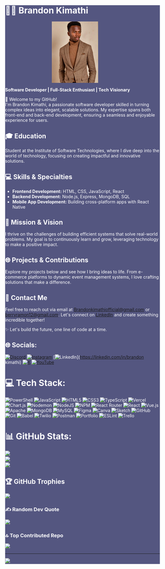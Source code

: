<div style="background-color:#000342aa; color: white;">

# 👨‍💻 Brandon Kimathi

<div style="display: flex; width: 100%; justify-content: center; align-items: center;">
<div style="display: flex; width: 200px; height: 200px; object-fit: cover;">
<img src="./images/me.jpg" alt="Profile Picture" style="height: 100%; object-fit: cover;" />
</div>
</div>


**Software Developer | Full-Stack Enthusiast | Tech Visionary**

🌟 Welcome to my GitHub!  
I'm Brandon Kimathi, a passionate software developer skilled in turning complex ideas into elegant, scalable solutions. My expertise spans both front-end and back-end development, ensuring a seamless and enjoyable experience for users.

## 🎓 Education
Student at the Institute of Software Technologies, where I dive deep into the world of technology, focusing on creating impactful and innovative solutions.

## 💻 Skills & Specialties
- **Frontend Development:** HTML, CSS, JavaScript, React
- **Backend Development:** Node.js, Express, MongoDB, SQL
- **Mobile App Development:** Building cross-platform apps with React Native

## 🚀 Mission & Vision
I thrive on the challenges of building efficient systems that solve real-world problems. My goal is to continuously learn and grow, leveraging technology to make a positive impact.

## 🌐 Projects & Contributions
Explore my projects below and see how I bring ideas to life. From e-commerce platforms to dynamic event management systems, I love crafting solutions that make a difference.

## 📧 Contact Me
Feel free to reach out via email at [Brandonkimathiofficial@gmail.com](mailto:Brandonkimathiofficial@gmail.com) or [berryramon12@gmail.com](mailto:berryramon12@gmail.com). Let's connect on [LinkedIn](https://www.linkedin.com/) and create something incredible together!

✨ Let's build the future, one line of code at a time.

## 🌐 Socials:
[![Discord](https://img.shields.io/badge/Discord-%237289DA.svg?logo=discord&logoColor=white)](https://discord.gg/https://discord.com/invite/5zbfQxhgcr) [![Instagram](https://img.shields.io/badge/Instagram-%23E4405F.svg?logo=Instagram&logoColor=white)](https://instagram.com/tech_nomad5) [![LinkedIn](https://img.shields.io/badge/LinkedIn-%230077B5.svg?logo=linkedin&logoColor=white)](https://linkedin.com/in/brandon kimathi) [![X](https://img.shields.io/badge/X-black.svg?logo=X&logoColor=white)](https://x.com/Tech_Nomad5) [![YouTube](https://img.shields.io/badge/YouTube-%23FF0000.svg?logo=YouTube&logoColor=white)](https://youtube.com/@berry-ramon) 

# 💻 Tech Stack:
![PowerShell](https://img.shields.io/badge/PowerShell-%235391FE.svg?style=for-the-badge&logo=powershell&logoColor=white) ![JavaScript](https://img.shields.io/badge/javascript-%23323330.svg?style=for-the-badge&logo=javascript&logoColor=%23F7DF1E) ![HTML5](https://img.shields.io/badge/html5-%23E34F26.svg?style=for-the-badge&logo=html5&logoColor=white) ![CSS3](https://img.shields.io/badge/css3-%231572B6.svg?style=for-the-badge&logo=css3&logoColor=white) ![TypeScript](https://img.shields.io/badge/typescript-%23007ACC.svg?style=for-the-badge&logo=typescript&logoColor=white) ![Vercel](https://img.shields.io/badge/vercel-%23000000.svg?style=for-the-badge&logo=vercel&logoColor=white) ![Chart.js](https://img.shields.io/badge/chart.js-F5788D.svg?style=for-the-badge&logo=chart.js&logoColor=white) ![Nodemon](https://img.shields.io/badge/NODEMON-%23323330.svg?style=for-the-badge&logo=nodemon&logoColor=%BBDEAD) ![NodeJS](https://img.shields.io/badge/node.js-6DA55F?style=for-the-badge&logo=node.js&logoColor=white) ![NPM](https://img.shields.io/badge/NPM-%23CB3837.svg?style=for-the-badge&logo=npm&logoColor=white) ![React Router](https://img.shields.io/badge/React_Router-CA4245?style=for-the-badge&logo=react-router&logoColor=white) ![React](https://img.shields.io/badge/react-%2320232a.svg?style=for-the-badge&logo=react&logoColor=%2361DAFB) ![Vue.js](https://img.shields.io/badge/vue.js-%2335495e.svg?style=for-the-badge&logo=vuedotjs&logoColor=%234FC08D) ![Apache](https://img.shields.io/badge/apache-%23D42029.svg?style=for-the-badge&logo=apache&logoColor=white) ![MongoDB](https://img.shields.io/badge/MongoDB-%234ea94b.svg?style=for-the-badge&logo=mongodb&logoColor=white) ![MySQL](https://img.shields.io/badge/mysql-4479A1.svg?style=for-the-badge&logo=mysql&logoColor=white) ![Figma](https://img.shields.io/badge/figma-%23F24E1E.svg?style=for-the-badge&logo=figma&logoColor=white) ![Canva](https://img.shields.io/badge/Canva-%2300C4CC.svg?style=for-the-badge&logo=Canva&logoColor=white) ![Sketch](https://img.shields.io/badge/Sketch-FFB387?style=for-the-badge&logo=sketch&logoColor=black) ![GitHub](https://img.shields.io/badge/github-%23121011.svg?style=for-the-badge&logo=github&logoColor=white) ![Git](https://img.shields.io/badge/git-%23F05033.svg?style=for-the-badge&logo=git&logoColor=white) ![Babel](https://img.shields.io/badge/Babel-F9DC3e?style=for-the-badge&logo=babel&logoColor=black) ![Twilio](https://img.shields.io/badge/Twilio-F22F46?style=for-the-badge&logo=Twilio&logoColor=white) ![Postman](https://img.shields.io/badge/Postman-FF6C37?style=for-the-badge&logo=postman&logoColor=white) ![Portfolio](https://img.shields.io/badge/Portfolio-%23000000.svg?style=for-the-badge&logo=firefox&logoColor=#FF7139) ![ESLint](https://img.shields.io/badge/ESLint-4B3263?style=for-the-badge&logo=eslint&logoColor=white) ![Trello](https://img.shields.io/badge/Trello-%23026AA7.svg?style=for-the-badge&logo=Trello&logoColor=white)
# 📊 GitHub Stats:
![](https://github-readme-stats.vercel.app/api?username=berry-ramon&theme=dark&hide_border=false&include_all_commits=false&count_private=false)<br/>
![](https://github-readme-streak-stats.herokuapp.com/?user=berry-ramon&theme=dark&hide_border=false)<br/>
![](https://github-readme-stats.vercel.app/api/top-langs/?username=berry-ramon&theme=dark&hide_border=false&include_all_commits=false&count_private=false&layout=compact)

## 🏆 GitHub Trophies
![](https://github-profile-trophy.vercel.app/?username=berry-ramon&theme=radical&no-frame=true&no-bg=false&margin-w=4)

### ✍️ Random Dev Quote
![](https://quotes-github-readme.vercel.app/api?type=vetical&theme=light)

### 🔝 Top Contributed Repo
![](https://github-contributor-stats.vercel.app/api?username=berry-ramon&limit=5&theme=dark&combine_all_yearly_contributions=true)

---
[![](https://visitcount.itsvg.in/api?id=berry-ramon&icon=10&color=3)](https://visitcount.itsvg.in)

<!-- Proudly created with GPRM ( https://gprm.itsvg.in ) -->